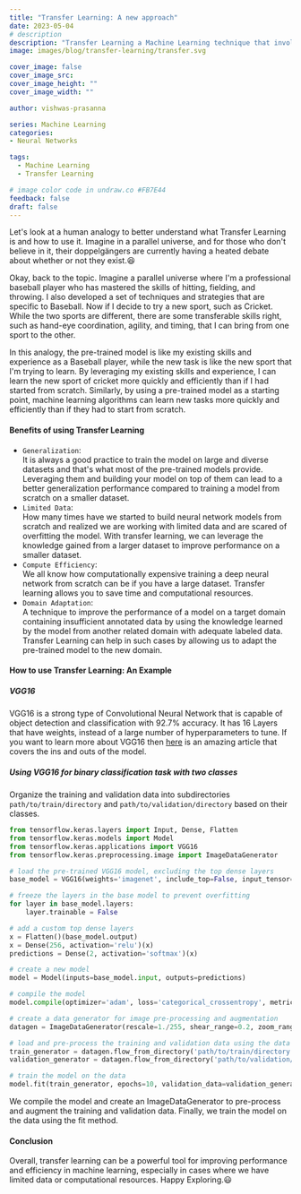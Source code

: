 ```yaml
---
title: "Transfer Learning: A new approach"
date: 2023-05-04
# description
description: "Transfer Learning a Machine Learning technique that involves using a pre-trained model of one task to bootstrap the learning process of a new task."
image: images/blog/transfer-learning/transfer.svg

cover_image: false
cover_image_src: 
cover_image_height: ""
cover_image_width: ""

author: vishwas-prasanna

series: Machine Learning
categories:
- Neural Networks

tags:
  - Machine Learning
  - Transfer Learning

# image color code in undraw.co #FB7E44 
feedback: false
draft: false
---
```

Let\'s look at a human analogy to better understand what Transfer Learning is and how to use it. Imagine in a parallel universe, and for those who don't believe in it, their doppelgängers are currently having a heated debate about whether or not they exist.😆

Okay, back to the topic. Imagine a parallel universe where I'm a professional baseball player who has mastered the skills of hitting, fielding, and throwing. I also developed a set of techniques and strategies that are specific to Baseball. Now if I decide to try a new sport, such as Cricket. While the two sports are different, there are some transferable skills right, such as hand-eye coordination, agility, and timing, that I can bring from one sport to the other.  

In this analogy, the pre-trained model is like my existing skills and experience as a Baseball player, while the new task is like the new sport that I'm trying to learn. By leveraging my existing skills and experience, I can learn the new sport of cricket more quickly and efficiently than if I had started from scratch. Similarly, by using a pre-trained model as a starting point, machine learning algorithms can learn new tasks more quickly and efficiently than if they had to start from scratch.

#### Benefits of using Transfer Learning
- `Generalization`:  
It is always a good practice to train the model on large and diverse datasets and that's what most of the pre-trained models provide. Leveraging them and building your model on top of them can lead to a better generalization performance compared to training a model from scratch on a smaller dataset.
- `Limited Data`:  
How many times have we started to build neural network models from scratch and realized we are working with limited data and are scared of overfitting the model. With transfer learning, we can leverage the knowledge gained from a larger dataset to improve performance on a smaller dataset.
- `Compute Efficiency`:  
We all know how computationally expensive training a deep neural network from scratch can be if you have a large dataset. Transfer learning allows you to save time and computational resources. 
- `Domain Adaptation`:  
A technique to improve the performance of a model on a target domain containing insufficient annotated data by using the knowledge learned by the model from another related domain with adequate labeled data. Transfer Learning can help in such cases by allowing us to adapt the pre-trained model to the new domain.


#### How to use Transfer Learning: An Example
##### VGG16
VGG16 is a strong type of Convolutional Neural Network that is capable of object detection and classification with 92.7% accuracy. It has 16 Layers that have weights, instead of a large number of hyperparameters to tune. If you want to learn more about VGG16 then [here](https://neurohive.io/en/popular-networks/vgg16/) is an amazing article that covers the ins and outs of the model.

##### Using VGG16 for binary classification task with two classes
Organize the training and validation data into subdirectories `path/to/train/directory` and `path/to/validation/directory` based on their classes.
```python
from tensorflow.keras.layers import Input, Dense, Flatten
from tensorflow.keras.models import Model
from tensorflow.keras.applications import VGG16
from tensorflow.keras.preprocessing.image import ImageDataGenerator

# load the pre-trained VGG16 model, excluding the top dense layers
base_model = VGG16(weights='imagenet', include_top=False, input_tensor=Input(shape=(224, 224, 3)))

# freeze the layers in the base model to prevent overfitting
for layer in base_model.layers:
    layer.trainable = False

# add a custom top dense layers
x = Flatten()(base_model.output)
x = Dense(256, activation='relu')(x)
predictions = Dense(2, activation='softmax')(x)

# create a new model
model = Model(inputs=base_model.input, outputs=predictions)

# compile the model
model.compile(optimizer='adam', loss='categorical_crossentropy', metrics=['accuracy'])

# create a data generator for image pre-processing and augmentation
datagen = ImageDataGenerator(rescale=1./255, shear_range=0.2, zoom_range=0.2, horizontal_flip=True)

# load and pre-process the training and validation data using the data generator
train_generator = datagen.flow_from_directory('path/to/train/directory', target_size=(224, 224), batch_size=32)
validation_generator = datagen.flow_from_directory('path/to/validation/directory', target_size=(224, 224), batch_size=32)

# train the model on the data
model.fit(train_generator, epochs=10, validation_data=validation_generator)
```
We compile the model and create an ImageDataGenerator to pre-process and augment the training and validation data. Finally, we train the model on the data using the fit method.

#### Conclusion
Overall, transfer learning can be a powerful tool for improving performance and efficiency in machine learning, especially in cases where we have limited data or computational resources. Happy Exploring.😃
